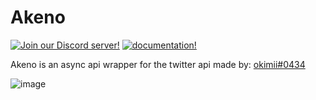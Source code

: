 # Akeno

[![Join our Discord server!](https://img.shields.io/badge/Discord-akeno-blueviolet)](https://discord.gg/bEevwUGMTG) [![documentation!](https://img.shields.io/badge/Docs-documentation-informational)](https://akeno.readthedocs.io/en/latest/)

Akeno is an async api wrapper for the twitter api made by: [okimii#0434](https://discord.com/users/637458038915203127)

![image](https://user-images.githubusercontent.com/92546867/154829984-e52d3267-861f-4275-a4a4-3f8f57db5aa1.png)

